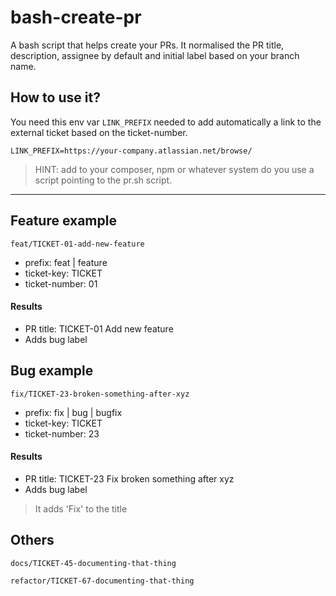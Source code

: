 # bash-create-pr

A bash script that helps create your PRs.
It normalised the PR title, description, assignee by default and initial label based on your branch name.

## How to use it?

You need this env var `LINK_PREFIX` needed to add automatically a link to the external ticket based on the ticket-number.
```env
LINK_PREFIX=https://your-company.atlassian.net/browse/
```

> HINT: add to your composer, npm or whatever system do you use a script pointing to the pr.sh script. 

---

## Feature example

```
feat/TICKET-01-add-new-feature
```

- prefix: feat | feature
- ticket-key: TICKET
- ticket-number: 01

#### Results

- PR title: TICKET-01 Add new feature
- Adds bug label

## Bug example

```
fix/TICKET-23-broken-something-after-xyz
```

- prefix: fix | bug | bugfix
- ticket-key: TICKET
- ticket-number: 23

#### Results

- PR title: TICKET-23 Fix broken something after xyz
- Adds bug label

> It adds 'Fix' to the title

## Others

```
docs/TICKET-45-documenting-that-thing
```

```
refactor/TICKET-67-documenting-that-thing
```